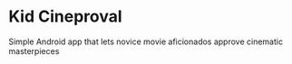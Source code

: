 # Kid Cineproval
Simple Android app that lets novice movie aficionados approve cinematic masterpieces
[![<ricky-kiva>](https://circleci.com/gh/ricky-kiva/andro-kid-cineproval.svg?style=svg)](https://circleci.com/gh/ricky-kiva/andro-kid-cineproval)
